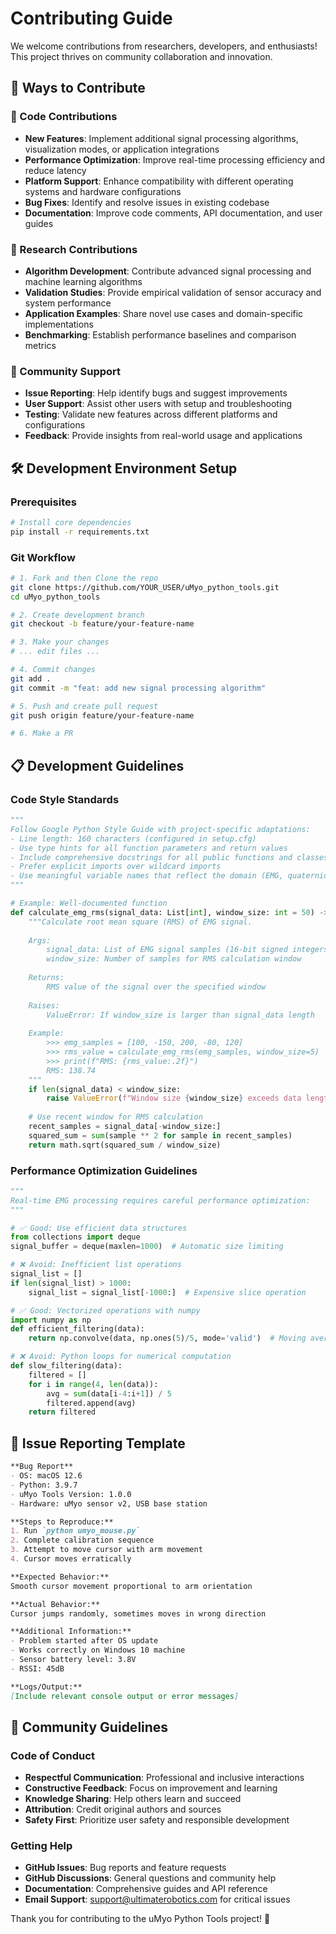 # Contributing Guide

We welcome contributions from researchers, developers, and enthusiasts! This project thrives on community collaboration and innovation.

## 🎯 Ways to Contribute

### 🔧 Code Contributions
- **New Features**: Implement additional signal processing algorithms, visualization modes, or application integrations
- **Performance Optimization**: Improve real-time processing efficiency and reduce latency
- **Platform Support**: Enhance compatibility with different operating systems and hardware configurations
- **Bug Fixes**: Identify and resolve issues in existing codebase
- **Documentation**: Improve code comments, API documentation, and user guides

### 🔬 Research Contributions  
- **Algorithm Development**: Contribute advanced signal processing and machine learning algorithms
- **Validation Studies**: Provide empirical validation of sensor accuracy and system performance
- **Application Examples**: Share novel use cases and domain-specific implementations
- **Benchmarking**: Establish performance baselines and comparison metrics

### 🤝 Community Support
- **Issue Reporting**: Help identify bugs and suggest improvements
- **User Support**: Assist other users with setup and troubleshooting
- **Testing**: Validate new features across different platforms and configurations
- **Feedback**: Provide insights from real-world usage and applications

## 🛠️ Development Environment Setup

### Prerequisites
```bash
# Install core dependencies
pip install -r requirements.txt

```

### Git Workflow
```bash
# 1. Fork and then Clone the repo
git clone https://github.com/YOUR_USER/uMyo_python_tools.git
cd uMyo_python_tools

# 2. Create development branch
git checkout -b feature/your-feature-name

# 3. Make your changes
# ... edit files ...

# 4. Commit changes
git add .
git commit -m "feat: add new signal processing algorithm"

# 5. Push and create pull request
git push origin feature/your-feature-name

# 6. Make a PR
```

## 📋 Development Guidelines

### Code Style Standards
```python
"""
Follow Google Python Style Guide with project-specific adaptations:
- Line length: 160 characters (configured in setup.cfg)
- Use type hints for all function parameters and return values
- Include comprehensive docstrings for all public functions and classes
- Prefer explicit imports over wildcard imports
- Use meaningful variable names that reflect the domain (EMG, quaternion, etc.)
"""

# Example: Well-documented function
def calculate_emg_rms(signal_data: List[int], window_size: int = 50) -> float:
    """Calculate root mean square (RMS) of EMG signal.
    
    Args:
        signal_data: List of EMG signal samples (16-bit signed integers)
        window_size: Number of samples for RMS calculation window
        
    Returns:
        RMS value of the signal over the specified window
        
    Raises:
        ValueError: If window_size is larger than signal_data length
        
    Example:
        >>> emg_samples = [100, -150, 200, -80, 120]
        >>> rms_value = calculate_emg_rms(emg_samples, window_size=5)
        >>> print(f"RMS: {rms_value:.2f}")
        RMS: 138.74
    """
    if len(signal_data) < window_size:
        raise ValueError(f"Window size {window_size} exceeds data length {len(signal_data)}")
    
    # Use recent window for RMS calculation
    recent_samples = signal_data[-window_size:]
    squared_sum = sum(sample ** 2 for sample in recent_samples)
    return math.sqrt(squared_sum / window_size)
```

### Performance Optimization Guidelines
```python
"""
Real-time EMG processing requires careful performance optimization:
"""

# ✅ Good: Use efficient data structures
from collections import deque
signal_buffer = deque(maxlen=1000)  # Automatic size limiting

# ❌ Avoid: Inefficient list operations
signal_list = []
if len(signal_list) > 1000:
    signal_list = signal_list[-1000:]  # Expensive slice operation

# ✅ Good: Vectorized operations with numpy
import numpy as np
def efficient_filtering(data):
    return np.convolve(data, np.ones(5)/5, mode='valid')  # Moving average

# ❌ Avoid: Python loops for numerical computation
def slow_filtering(data):
    filtered = []
    for i in range(4, len(data)):
        avg = sum(data[i-4:i+1]) / 5
        filtered.append(avg)
    return filtered
```

## 📝 Issue Reporting Template

```markdown
**Bug Report**
- OS: macOS 12.6
- Python: 3.9.7
- uMyo Tools Version: 1.0.0
- Hardware: uMyo sensor v2, USB base station

**Steps to Reproduce:**
1. Run `python umyo_mouse.py`
2. Complete calibration sequence
3. Attempt to move cursor with arm movement
4. Cursor moves erratically

**Expected Behavior:**
Smooth cursor movement proportional to arm orientation

**Actual Behavior:**
Cursor jumps randomly, sometimes moves in wrong direction

**Additional Information:**
- Problem started after OS update
- Works correctly on Windows 10 machine
- Sensor battery level: 3.8V
- RSSI: 45dB

**Logs/Output:**
[Include relevant console output or error messages]
```

## 🌟 Community Guidelines

### Code of Conduct
- **Respectful Communication**: Professional and inclusive interactions
- **Constructive Feedback**: Focus on improvement and learning
- **Knowledge Sharing**: Help others learn and succeed
- **Attribution**: Credit original authors and sources
- **Safety First**: Prioritize user safety and responsible development

### Getting Help
- **GitHub Issues**: Bug reports and feature requests
- **GitHub Discussions**: General questions and community help
- **Documentation**: Comprehensive guides and API reference
- **Email Support**: support@ultimaterobotics.com for critical issues

Thank you for contributing to the uMyo Python Tools project! 🎉
